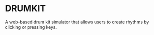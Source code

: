 # DRUMKIT
A web-based drum kit simulator that allows users to create rhythms by clicking or pressing keys.
